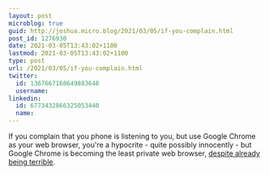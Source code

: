 ```yaml
---
layout: post
microblog: true
guid: http://joshua.micro.blog/2021/03/05/if-you-complain.html
post_id: 1276930
date: 2021-03-05T13:43:02+1100
lastmod: 2021-03-05T13:43:02+1100
type: post
url: /2021/03/05/if-you-complain.html
twitter:
  id: 1367667168649883648
  username: 
linkedin:
  id: 6773432866325053440
  name: 
---
```

If you complain that you phone is listening to you, but use Google Chrome as your web browser, you're a hypocrite - quite possibly innocently - but Google Chrome is becoming the least private web browser, [despite already being terrible](https://www.eff.org/deeplinks/2021/03/googles-floc-terrible-idea).
